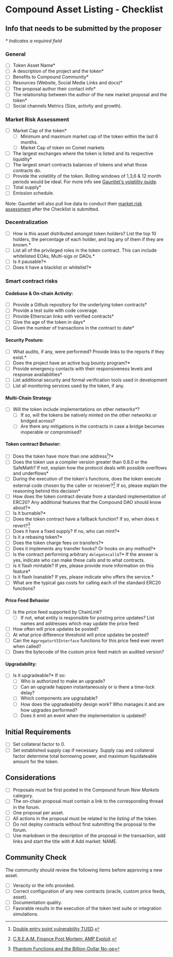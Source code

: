 # Compound Asset Listing - Checklist

## Info that needs to be submitted by the proposer

*\* Indicates a required field*

### General

- [ ] Token Asset Name*
- [ ] A description of the project and the token*
- [ ] Benefits to Compound Community*
- [ ] Resources (Website, Social Media Links and docs)*
- [ ] The proposal author their contact info*
- [ ] The relationship between the author of the new market proposal and the token*
- [ ] Social channels Metrics (Size, activity and growth).

### Market Risk Assessment

- [ ] Market Cap of the token*
  - [ ] Minimum and maximum market cap of the token within the last 6 months.
  - [ ] Market Cap of token on Comet markets
- [ ] The largest exchanges where the token is listed and its respective liquidity*
- [ ] The largest smart contracts balances of tokens and what those contracts do.
- [ ] Provide the volatility of the token. Rolling windows of 1,3,6 & 12 month periods would be ideal. For more info see [Gauntlet's volatility guide](https://maker-report.gauntlet.network/int_vol).
- [ ] Total supply*
- [ ] Emission schedule.

Note: Gauntlet will also pull live data to conduct their [market risk assessment](https://gauntlet.notion.site/gauntlet/Gauntlet-Market-Risk-Framework-for-Asset-Listings-on-Compound-de5a852131514f14a560be56b6e51419) after the Checklist is submitted.

### Decentralization

- [ ] How is this asset distributed amongst token holders? List the top 10 holders, the percentage of each holder, and tag any of them if they are known.*
- [ ] List all of the privileged roles in the token contract. This can include whitelisted EOAs, Multi-sigs or DAOs.*
- [ ] Is it pausable?*
- [ ] Does it have a blacklist or whitelist?*

### Smart contract risks

#### Codebase & On-chain Activity:
- [ ] Provide a Github repository for the underlying token contracts*
- [ ] Provide a test suite with code coverage.
- [ ] Provide Etherscan links with verified contracts*
- [ ] Give the age of the token in days*
- [ ] Given the number of transactions in the contract to date*

#### Security Posture:
- [ ] What audits, if any, were performed? Provide links to the reports if they exist.*
- [ ] Does the project have an active bug bounty program?*
- [ ] Provide emergency contacts with their responsiveness levels and response availabilities* 
- [ ] List additional security and formal verification tools used in development
- [ ] List all monitoring services used by the token, if any.

#### Multi-Chain Strategy
- [ ] Will the token include implementations on other networks*?
  - [ ] If so, will the tokens be natively minted on the other networks or bridged across?
  - [ ] Are there any mitigations in the contracts in case a bridge becomes inoperable or compromised?

#### Token contract Behavior:
- [ ] Does the token have more than one address[^1]?*
- [ ] Does the token use a compiler version greater than 0.8.0 or the SafeMath? If not, explain how the protocol deals with possible overflows and underflows*
- [ ] During the execution of the token's functions, does the token execute external code chosen by the caller or receiver?[^2] If so, please explain the reasoning behind this decision*
- [ ] How does the token contract deviate from a standard implementation of ERC20? Any additional features that the Compound DAO should know about?*
- [ ] Is it burnable?*
- [ ] Does the token contract have a fallback function? If so, when does it revert?[^3]
- [ ] Does it have a fixed supply? If no, who can mint?*
- [ ] Is it a rebasing token?*
- [ ] Does the token charge fees on transfers?*
- [ ] Does it implements any transfer hooks? Or hooks on any method?*
- [ ] Is the contract performing arbitrary `delegatecall`s?* If the answer is yes, indicate who can make these calls and to what contracts.
- [ ] Is it flash mintable? If yes, please provide more information on this feature*
- [ ] Is it flash loanable? If yes, please indicate who offers the service.*
- [ ] What are the typical gas costs for calling each of the standard ERC20 functions?

#### Price Feed Behavior
- [ ] Is the price feed supported by ChainLink?
  - [ ] If not, what entity is responsible for posting price updates? List names and addresses which may update the price feed
- [ ] How often will price updates be posted?
- [ ] At what price difference threshold will price updates be posted?
- [ ] Can the `AggregatorV3Interface` functions for this price feed ever revert when called?
- [ ] Does the bytecode of the custom price feed match an audited version?

#### Upgradability:
- [ ] Is it upgradeable?* If so:
  - [ ] Who is authorized to make an upgrade?
  - [ ] Can an upgrade happen instantaneously or is there a time-lock delay?
  - [ ] Which components are upgradable?
  - [ ] How does the upgradeability design work? Who manages it and are how upgrades performed?
  - [ ] Does it emit an event when the implementation is updated?
 
## Initial Requirements

- [ ] Set collateral factor to 0.
- [ ] Set established supply cap if necessary. Supply cap and collateral factor determine total borrowing power, and maximum liquidateable amount for the token.
      
## Considerations

- [ ] Proposals must be first posted in the Compound forum *New Markets* category.
- [ ] The on-chain proposal must contain a link to the corresponding thread in the forum.
- [ ] One proposal per asset.
- [ ] All actions in the proposal must be related to the listing of the token.
- [ ] Do not deploy contracts without first submitting the proposal to the forum.
- [ ] Use markdown in the description of the proposal in the transaction, add links and start the title with # Add market: NAME.

## Community Check
The community should review the following items before approving a new asset.

- [ ] Veracity or the info provided.
- [ ] Correct configuration of any new contracts (oracle, custom price feeds, asset).
- [ ] Documentation quality.
- [ ] Favorable results in the execution of the token test suite or integration simulations.

[^1]: [Double entry point vulnerability TUSD](https://blog.openzeppelin.com/compound-tusd-integration-issue-retrospective/).
[^2]: [C.R.E.A.M. Finance Post Mortem: AMP Exploit](https://medium.com/cream-finance/c-r-e-a-m-finance-post-mortem-amp-exploit-6ceb20a630c5).
[^3]: [Phantom Functions and the Billion-Dollar No-op](https://media.dedaub.com/phantom-functions-and-the-billion-dollar-no-op-c56f062ae49f)

